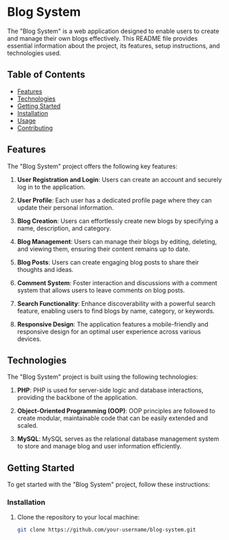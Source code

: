 # Blog System

The "Blog System" is a web application designed to enable users to create and manage their own blogs effectively. This README file provides essential information about the project, its features, setup instructions, and technologies used.

## Table of Contents

- [Features](#features)
- [Technologies](#technologies)
- [Getting Started](#getting-started)
- [Installation](#installation)
- [Usage](#usage)
- [Contributing](#contributing)

## Features

The "Blog System" project offers the following key features:

1. **User Registration and Login**: Users can create an account and securely log in to the application.

2. **User Profile**: Each user has a dedicated profile page where they can update their personal information.

3. **Blog Creation**: Users can effortlessly create new blogs by specifying a name, description, and category.

4. **Blog Management**: Users can manage their blogs by editing, deleting, and viewing them, ensuring their content remains up to date.

5. **Blog Posts**: Users can create engaging blog posts to share their thoughts and ideas.

6. **Comment System**: Foster interaction and discussions with a comment system that allows users to leave comments on blog posts.

7. **Search Functionality**: Enhance discoverability with a powerful search feature, enabling users to find blogs by name, category, or keywords.

8. **Responsive Design**: The application features a mobile-friendly and responsive design for an optimal user experience across various devices.

## Technologies

The "Blog System" project is built using the following technologies:

1. **PHP**: PHP is used for server-side logic and database interactions, providing the backbone of the application.

2. **Object-Oriented Programming (OOP)**: OOP principles are followed to create modular, maintainable code that can be easily extended and scaled.

3. **MySQL**: MySQL serves as the relational database management system to store and manage blog and user information efficiently.

## Getting Started

To get started with the "Blog System" project, follow these instructions:

### Installation

1. Clone the repository to your local machine:

   ```bash
   git clone https://github.com/your-username/blog-system.git
